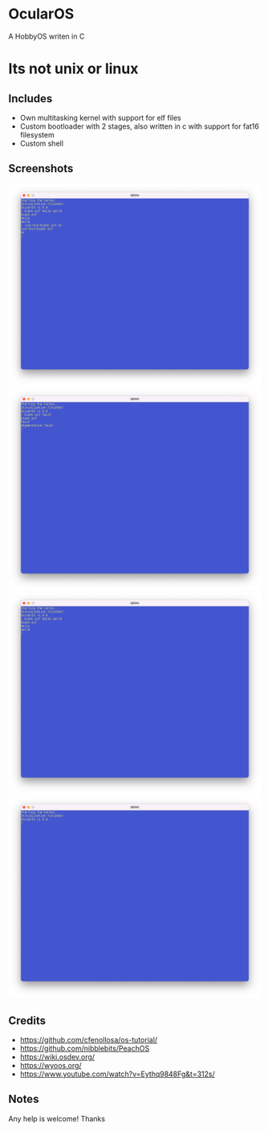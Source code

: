 # OcularOS
A HobbyOS writen in C
<h1>Its not unix or linux</h1>

## Includes
- Own multitasking kernel with support for elf files
- Custom bootloader with 2 stages, also written in c with support for fat16 filesystem
- Custom shell

## Screenshots
<img src="screenshots/Bildschirmfoto 2022-08-16 um 12.41.56.png"/>
<img src="screenshots/Bildschirmfoto 2022-08-16 um 12.42.24.png"/>
<img src="screenshots/Bildschirmfoto 2022-08-16 um 12.41.34.png"/>
<img src="screenshots/Bildschirmfoto 2022-08-16 um 12.40.35.png"/>

## Credits
- https://github.com/cfenollosa/os-tutorial/
- https://github.com/nibblebits/PeachOS
- https://wiki.osdev.org/
- https://wyoos.org/
- https://www.youtube.com/watch?v=Eythq9848Fg&t=312s/

## Notes

Any help is welcome!
Thanks
